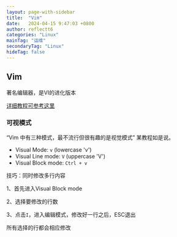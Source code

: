 ```yaml
---
layout: page-with-sidebar
title:  "Vim"
date:   2024-04-15 9:47:03 +0800
author: reflectt6
categories: "Linux"
mainTag: "运维"
secondaryTag: "Linux"
hideTag: false
---
```


## Vim

著名编辑器，是VI的进化版本

[详细教程可参考这里](https://linuxhandbook.com/vim-visual-mode/)



### 可视模式

“Vim 中有三种模式，最不流行但很有趣的是视觉模式” 某教程如是说。

- Visual Mode: `v` (lowercase 'v')
- Visual Line mode: `V` (uppercase 'V')
- Visual Block mode: `Ctrl + v`

技巧：同时修改多行内容

1、首先进入Visual Block mode

2、选择要修改的行数

3、点击`I`，进入编辑模式，修改好一行之后，ESC退出

所有选择的行都会相应修改
